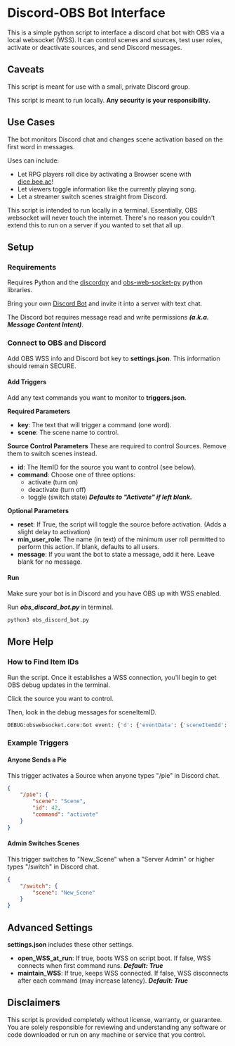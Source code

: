 # Discord-OBS Bot Interface

This is a simple python script to interface a discord chat bot with OBS via a local websocket (WSS). It can control scenes and sources, test user roles, activate or deactivate sources, and send Discord messages.

## Caveats

This script is meant for use with a small, private Discord group.

This script is meant to run locally. **Any security is your responsibility.**

## Use Cases

The bot monitors Discord chat and changes scene activation based on the first word in messages.

Uses can include:

- Let RPG players roll dice by activating a Browser scene with [dice.bee.ac](http://dice.bee.ac)! 
- Let viewers toggle information like the currently playing song.
- Let a streamer switch scenes straight from Discord.

This script is intended to run locally in a terminal. Essentially, OBS websocket will never touch the internet. There's no reason you couldn't extend this to run on a server if you wanted to set that all up.

## Setup

### Requirements

Requires Python and the [discordpy](https://discordpy.readthedocs.io/en/stable/index.html) and [obs-web-socket-py](https://github.com/Elektordi/obs-websocket-py) python libraries.

Bring your own [Discord Bot](https://discordpy.readthedocs.io/en/stable/discord.html#discord-intro) and invite it into a server with text chat.

The Discord bot requires message read and write permissions ***(a.k.a. Message Content Intent)***.

### Connect to OBS and Discord

Add OBS WSS info and Discord bot key to **settings.json**. This information should remain SECURE.

#### Add Triggers

Add any text commands you want to monitor to **triggers.json**.

**Required Parameters**
- **key**: The text that will trigger a command (one word).
- **scene**: The scene name to control.

**Source Control Parameters**
These are required to control Sources. Remove them to switch scenes instead.
- **id**: The ItemID for the source you want to control (see below).
- **command**: Choose one of three options:
    - activate (turn on)
    - deactivate (turn off)
    - toggle (switch state)
    ***Defaults to "Activate" if left blank.***

**Optional Parameters**
- **reset**: If True, the script will toggle the source before activation. (Adds a slight delay to activation)
- **min_user_role**: The name (in text) of the minimum user roll permitted to perform this action. If blank, defaults to all users.
- **message**: If you want the bot to state a message, add it here. Leave blank for no message.

#### Run

Make sure your bot is in Discord and you have OBS up with WSS enabled.

Run ***obs_discord_bot.py*** in terminal.

```bash
python3 obs_discord_bot.py
```

## More Help

### How to Find Item IDs

Run the script. Once it establishes a WSS connection, you'll begin to get OBS debug updates in the terminal.

Click the source you want to control.

Then, look in the debug messages for sceneItemID.

```python
DEBUG:obswebsocket.core:Got event: {'d': {'eventData': {'sceneItemId': <<THIS ONE>>, 'sceneName': '...', 'sceneUuid': '...'}, 'eventIntent': ..., 'eventType': 'SceneItemSelected'}, 'op': ...}
```

### Example Triggers

#### Anyone Sends a Pie

This trigger activates a Source when anyone types "/pie" in Discord chat.

```json
{
    "/pie": {
        "scene": "Scene",
        "id": 42,
        "command": "activate"
    }
}
```

#### Admin Switches Scenes

This trigger switches to "New_Scene" when a "Server Admin" or higher types "/switch" in Discord chat.

```json
{
    "/switch": {
        "scene": "New_Scene"
    }
}
```

## Advanced Settings

**settings.json** includes these other settings.

- **open_WSS_at_run**: If true, boots WSS on script boot. If false, WSS connects when first command runs. ***Default: True***
- **maintain_WSS**: If true, keeps WSS connected. If false, WSS disconnects after each command (may increase latency). ***Default: True***

## Disclaimers

This script is provided completely without license, warranty, or guarantee. You are solely responsible for reviewing and understanding any software or code downloaded or run on any machine or service that you control.
